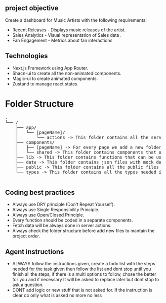 ## project objective

Create a dashboard for Music Artists with the following requirements: 
- Recent Releases - Displays music releases of the artist.
- Sales Analytics - Visual representation of Sales data .
- Fan Engagement - Metrics about fan interactions.

## Technologies

- Next.js Framework using App Router.
- Shacn-ui to create all the non-animated components.
- Magic-ui to create animated components.
- Zustand to manage react states.

# Folder Structure
<pre>
.
└── /
    ├── app/
    │   └── [pageName]/
    │       └── actions -> This folder contains all the server actions.
    ├── components/
    │   ├── [pageName] -> For every page we add a new folder that contains her owns components.
    │   └── shared -> This folder contains components that are shared between pages.
    ├── lib -> This folder contains functions that can be used between pages or components.
    ├── data -> This folder contains json files with mock data needed.
    ├── public -> This folder contains all the public files needed in the project.
    └── types -> This folder contains all the types needed in the project for Typescript.

</pre>

## Coding best practices 

- Always use DRY principle (Don't Repeat Yourself).
- Always use Single Responsibility Principle. 
- Always use Open/Closed Principle.
- Every function should be coded in a separate components.
- Fetch data will be always done in server actions.
- Always check the folder structure before add new files to mantain the project order.


## Agent instructions

- ALWAYS follow the instructions given, create a todo list with the steps needed for the task given then follow the list and dont stop until you finish all the steps, if there is a multi options to follow, chose the better for you and if necessary It will be asked to replace later but dont stop to ask a question. 
- DONT add logic or new stuff that is not asked for. If the instruction is clear do only what is asked no more no less